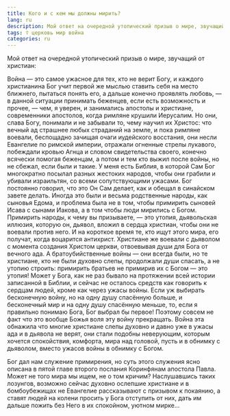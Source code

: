 ```yaml
---
title: Кого и с кем мы должны мирить?
lang: ru
description: Мой ответ на очередной утопический призыв о мире, звучащий от христиан
tags: ☦ церковь мир война
categories: ru
---
```

Мой ответ на очередной утопический призыв о мире, звучащий от христиан:

Война — это самое ужасное для тех, кто не верит Богу, и каждого христианина Бог учит первой же мыслью ставить себя на место ближнего,
пытаться понять его, а дальше конечно проявлять любовь, — в данной ситуации принимать беженцев, если есть возможность и прочее, — чем,
я уверен, и занимались апостолы и христиане, современники апостолов, когда римляне крушили Иерусалим. Но они, слава Богу,
понимали и не забывали то, чему научил их Христос: что вечный ад страшнее любых страданий на земле, и пока римляне воевали,
беспощадно зачищая очаги иудейского восстания, они несли Евангелие по римской империи, отражали огненные стрелы лукавого,
побеждали кровью Агнца и словом свидетельства своего, конечно всячески помогая беженцам, а потом и тем кто выжил после войны,
но не сбежал, если были и такие. У меня есть Библия, в которой Сам Бог многократно посылал разных жестоких народов, чтобы они грабили
и убивали израильтян, со всеми сопутствующими ужасами. Бог постоянно говорил, что это Он Сам делает, как и обещал в синайском завете делать.
Иногда это были и весьма родственные народы, как сыновья Едома, и проблема была не в том, чтобы примирить сыновей Исава с сынами Иакова,
а в том чтобы люди мирились с Богом. Примирить народы, к чему вы призываете, — это утопия, дьявольская иллюзия, которую он, дьявол,
вложил в сердца христиан, чтобы они не воевали против него. И на короткое время те, кто ищут этого мира, его получат, когда воцарится антихрист.
Христиане же воевали с дьяволом с момента создания Христом церкви, отвоевывая души для Бога от вечного ада. А братоубийственные войны — они
всегда были, но те христиане, кто не были духовно слепы, продолжали души спасать, а не утопию строить: примирить братьев не примирив их
с Богом — это утопия! Может у Бога, как не раз бывало на протяжении всей истории записанной в Библии, и сейчас не осталось средств как
говорить к сердцам людей, кроме как через ужасы войны. Если уж выбирать бесконечную войну, но на одну душу спасённую больше,
и бесконечный мир и на одну душу спасённую меньше, то, если я правильно понимаю Бога, Бог выбрал бы первое! Поэтому совсем не факт что
это вообще Божья воля эту войну прекращать. Война эта обнажила что многие христиане слепы духовно и давно уже в ужасы ада и в дьявола не верят,
они стали подобны неверующим, которым хочется спокойствия, комфорта, мира над головой, пусть и в обнимку с дьяволом, вместо ужасов войны
в обнимку с Богом.

Бог дал нам служение примирения, но суть этого служения ясно описана в пятой главе второго послания Коринфянам апостола Павла.
Может не того мира мы ищем, не о том кричим? Наслушавшись таких лозунгов, возможно сейчас духовно ослепшие христиане и в бомбоубежищах не Евангелие
рассказывают с призывом к покаянию, а ставят людей на колени просить у Бога отступить от них, дать им дальше пожить без Него в их спокойном,
уютном мирке...
